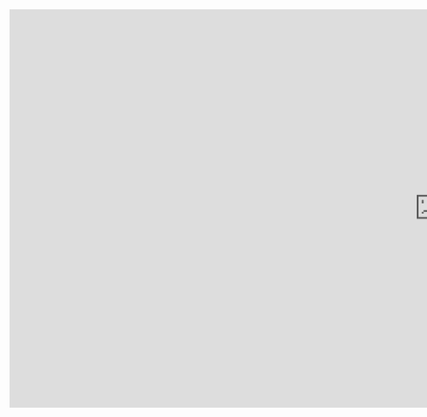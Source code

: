 

<html>

<body>
    
<iframe src="https://maggiegu.shinyapps.io/tweeterusermap/" style="border: black; width: 1500px; height: 700px"></iframe>       

</body>
</html>
